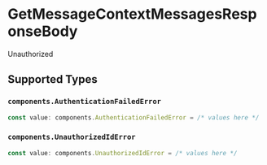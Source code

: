 # GetMessageContextMessagesResponseBody

Unauthorized


## Supported Types

### `components.AuthenticationFailedError`

```typescript
const value: components.AuthenticationFailedError = /* values here */
```

### `components.UnauthorizedIdError`

```typescript
const value: components.UnauthorizedIdError = /* values here */
```

